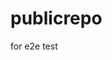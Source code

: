 # publicrepo
for e2e test









































































































































































































































































































































































































































































































































































































































































































































































































































































































































































































































































































































































































































































































































































































































































































































































































































































































































































































































































































































































































































































































































































































































































































































































































































































































































































































































































































































































































































































































































































































































































































































































































































































































































































































































































































































































































































































































































































































































































































































































































































































































































































































































































































































































































































































































































































































































































































































































































